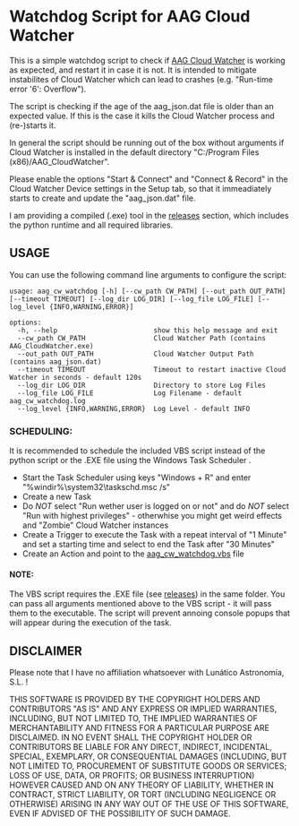 # Watchdog Script for AAG Cloud Watcher
This is a simple watchdog script to check if [AAG Cloud Watcher](https://eu.lunaticoastro.com/product/aag-cloudwatcher-cloud-detector/) is working as expected, and restart it in case it is not.
It is intended to mitigate instabilites of Cloud Watcher which can lead to crashes (e.g. "Run-time error '6': Overflow").

The script is checking if the age of the aag_json.dat file is older than an expected value.
If this is the case it kills the Cloud Watcher process and (re-)starts it.

In general the script should be running out of the box without arguments if Cloud Watcher is installed in the default directory "C:/Program Files (x86)/AAG_CloudWatcher".

Please enable the options "Start & Connect" and "Connect & Record" in the Cloud Watcher Device settings in the Setup tab, so that it immeadiately starts to create and update the "aag_json.dat" file.

I am providing a compiled (.exe) tool in the [releases](https://github.com/ngaertner/aag_cloudwatcher_watchdog/releases) section, which includes the python runtime and all required libraries.


## USAGE

You can use the following command line arguments to configure the script:
```
usage: aag_cw_watchdog [-h] [--cw_path CW_PATH] [--out_path OUT_PATH] [--timeout TIMEOUT] [--log_dir LOG_DIR] [--log_file LOG_FILE] [--log_level {INFO,WARNING,ERROR}]

options:
  -h, --help                        show this help message and exit
  --cw_path CW_PATH                 Cloud Watcher Path (contains AAG_CloudWatcher.exe)
  --out_path OUT_PATH               Cloud Watcher Output Path (contains aag_json.dat)
  --timeout TIMEOUT                 Timeout to restart inactive Cloud Watcher in seconds - default 120s
  --log_dir LOG_DIR                 Directory to store Log Files
  --log_file LOG_FILE               Log Filename - default aag_cw_watchdog.log
  --log_level {INFO,WARNING,ERROR}  Log Level - default INFO
```

### SCHEDULING:
It is recommended to schedule the included VBS script instead of the python script or the .EXE file using the Windows Task Scheduler .
- Start the Task Scheduler using keys "Windows + R" and enter "%windir%\system32\taskschd.msc /s"
- Create a new Task
- Do *NOT* select "Run wether user is logged on or not" and do *NOT* select "Run with highest privileges" - otherwhise you might get weird effects and "Zombie" Cloud Watcher instances
- Create a Trigger to execute the Task with a repeat interval of "1 Minute" and set a starting time and select to end the Task after "30 Minutes"
- Create an Action and point to the [aag_cw_watchdog.vbs](https://github.com/ngaertner/aag_cloudwatcher_watchdog/blob/main/aag_cw_watchdog.vbs) file

#### NOTE:
The VBS script requires the .EXE file (see [releases](https://github.com/ngaertner/aag_cloudwatcher_watchdog/releases)) in the same folder.
You can pass all arguments mentioned above to the VBS script - it will pass them to the executable.
The script will prevent annoing console popups that will appear during the execution of the task.

## DISCLAIMER

Please note that I have no affiliation whatsoever with Lunático Astronomía, S.L. ! 

THIS SOFTWARE IS PROVIDED BY THE COPYRIGHT HOLDERS AND CONTRIBUTORS "AS IS"
AND ANY EXPRESS OR IMPLIED WARRANTIES, INCLUDING, BUT NOT LIMITED TO, THE
IMPLIED WARRANTIES OF MERCHANTABILITY AND FITNESS FOR A PARTICULAR PURPOSE ARE
DISCLAIMED. IN NO EVENT SHALL THE COPYRIGHT HOLDER OR CONTRIBUTORS BE LIABLE
FOR ANY DIRECT, INDIRECT, INCIDENTAL, SPECIAL, EXEMPLARY, OR CONSEQUENTIAL
DAMAGES (INCLUDING, BUT NOT LIMITED TO, PROCUREMENT OF SUBSTITUTE GOODS OR
SERVICES; LOSS OF USE, DATA, OR PROFITS; OR BUSINESS INTERRUPTION) HOWEVER
CAUSED AND ON ANY THEORY OF LIABILITY, WHETHER IN CONTRACT, STRICT LIABILITY,
OR TORT (INCLUDING NEGLIGENCE OR OTHERWISE) ARISING IN ANY WAY OUT OF THE USE
OF THIS SOFTWARE, EVEN IF ADVISED OF THE POSSIBILITY OF SUCH DAMAGE.

